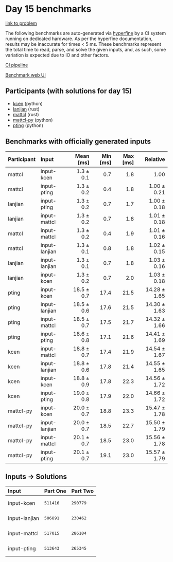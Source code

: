 # Day 15 benchmarks

[link to problem](https://adventofcode.com/2023/day/15)

The following benchmarks are auto-generated via
[hyperfine](https://github.com/sharkdp/hyperfine) by a CI system running on
dedicated hardware. As per the hyperfine documentation, results may be
inaccurate for times < 5 ms. These benchmarks represent the total time to read,
parse, and solve the given inputs, and, as such, some variation is expected due
to IO and other factors.

[CI pipeline](http://ci.papercode.net:8080/teams/main/pipelines/aoc2023)

[Benchmark web UI](https://aoc.ancalagon.black)


## Participants (with solutions for day 15)

- [kcen](https://github.com/kcen/aoc2023) (python)
- [lanjian](https://github.com/lanjian/aoc-2023) (rust)
- [mattcl](https://github.com/mattcl/aoc2023) (rust)
- [mattcl-py](https://github.com/mattcl/aoc2023-py) (python)
- [pting](https://github.com/pting/aoc2023) (python)


## Benchmarks with officially generated inputs

| Participant | Input | Mean [ms] | Min [ms] | Max [ms] | Relative |
|:---|:---|---:|---:|---:|---:|
| mattcl | input-kcen | 1.3 ± 0.1 | 0.7 | 1.8 | 1.00 |
| mattcl | input-pting | 1.3 ± 0.2 | 0.4 | 1.8 | 1.00 ± 0.21 |
| lanjian | input-pting | 1.3 ± 0.2 | 0.7 | 1.7 | 1.00 ± 0.18 |
| lanjian | input-mattcl | 1.3 ± 0.2 | 0.7 | 1.8 | 1.01 ± 0.18 |
| mattcl | input-mattcl | 1.3 ± 0.2 | 0.4 | 1.9 | 1.01 ± 0.16 |
| mattcl | input-lanjian | 1.3 ± 0.1 | 0.8 | 1.8 | 1.02 ± 0.15 |
| lanjian | input-lanjian | 1.3 ± 0.1 | 0.7 | 1.8 | 1.03 ± 0.16 |
| lanjian | input-kcen | 1.3 ± 0.2 | 0.7 | 2.0 | 1.03 ± 0.18 |
| pting | input-kcen | 18.5 ± 0.7 | 17.4 | 21.5 | 14.28 ± 1.65 |
| pting | input-lanjian | 18.5 ± 0.6 | 17.6 | 21.5 | 14.30 ± 1.63 |
| pting | input-mattcl | 18.5 ± 0.7 | 17.5 | 21.7 | 14.32 ± 1.66 |
| pting | input-pting | 18.6 ± 0.8 | 17.1 | 21.6 | 14.41 ± 1.69 |
| kcen | input-mattcl | 18.8 ± 0.7 | 17.4 | 21.9 | 14.54 ± 1.67 |
| kcen | input-lanjian | 18.8 ± 0.6 | 17.8 | 21.4 | 14.55 ± 1.65 |
| kcen | input-kcen | 18.8 ± 0.9 | 17.8 | 22.3 | 14.56 ± 1.72 |
| kcen | input-pting | 19.0 ± 0.8 | 17.9 | 22.0 | 14.66 ± 1.72 |
| mattcl-py | input-kcen | 20.0 ± 0.7 | 18.8 | 23.3 | 15.47 ± 1.78 |
| mattcl-py | input-lanjian | 20.0 ± 0.7 | 18.5 | 22.7 | 15.50 ± 1.79 |
| mattcl-py | input-mattcl | 20.1 ± 0.7 | 18.5 | 23.0 | 15.56 ± 1.78 |
| mattcl-py | input-pting | 20.1 ± 0.7 | 19.1 | 23.0 | 15.57 ± 1.79 |


## Inputs -> Solutions

| Input | Part One | Part Two |
|:---|:---|:---|
|input-kcen|<pre>511416</pre>|<pre>290779</pre>|
|input-lanjian|<pre>506891</pre>|<pre>230462</pre>|
|input-mattcl|<pre>517015</pre>|<pre>286104</pre>|
|input-pting|<pre>513643</pre>|<pre>265345</pre>|